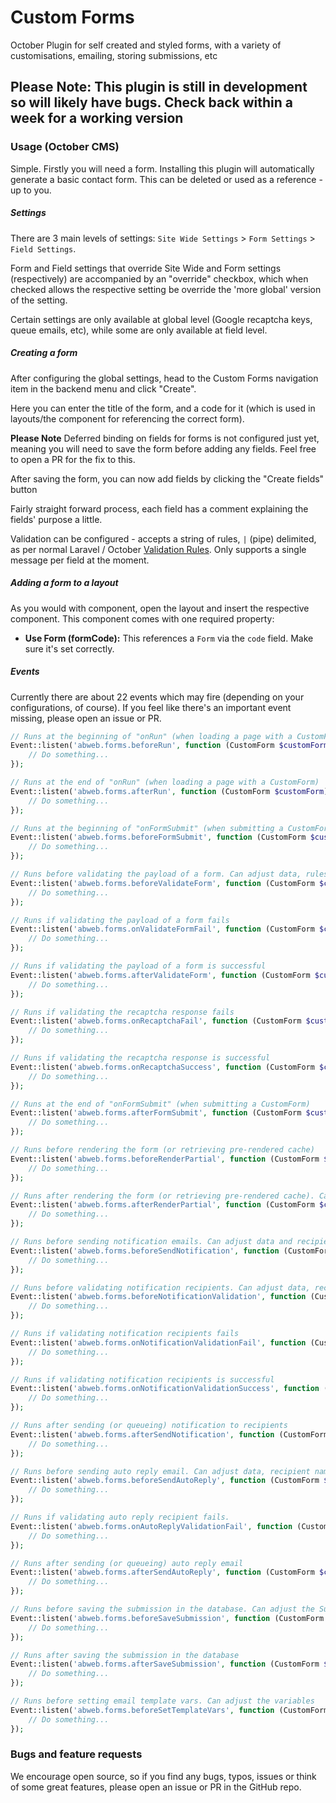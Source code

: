 # Custom Forms

October Plugin for self created and styled forms, with a variety of customisations, emailing, storing submissions, etc

## Please Note: This plugin is still in development so will likely have bugs. Check back within a week for a working version

### Usage (October CMS)

Simple. Firstly you will need a form. Installing this plugin will automatically generate a basic contact form. This can be deleted or used as a reference - up to you.

##### Settings

There are 3 main levels of settings: `Site Wide Settings` > `Form Settings` > `Field Settings`.

Form and Field settings that override Site Wide and Form settings (respectively) are accompanied by an "override" checkbox, which when checked allows the respective setting be override the 'more global' version of the setting.

Certain settings are only available at global level (Google recaptcha keys, queue emails, etc), while some are only available at field level.

##### Creating a form

After configuring the global settings, head to the Custom Forms navigation item in the backend menu and click "Create".

Here you can enter the title of the form, and a code for it (which is used in layouts/the component for referencing the correct form).

**Please Note**
Deferred binding on fields for forms is not configured just yet, meaning you will need to save the form before adding any fields. Feel free to open a PR for the fix to this.

After saving the form, you can now add fields by clicking the "Create fields" button

Fairly straight forward process, each field has a comment explaining the fields' purpose a little.

Validation can be configured - accepts a string of rules, `|` (pipe) delimited, as per normal Laravel / October [Validation Rules](https://octobercms.com/docs/services/validation#available-validation-rules). Only supports a single message per field at the moment.

##### Adding a form to a layout

As you would with component, open the layout and insert the respective component. This component comes with one required property:

- **Use Form (formCode):** This references a `Form` via the `code` field. Make sure it's set correctly.

##### Events

Currently there are about 22 events which may fire (depending on your configurations, of course). If you feel like there's an important event missing, please open an issue or PR.

```php
// Runs at the beginning of "onRun" (when loading a page with a CustomForm)
Event::listen('abweb.forms.beforeRun', function (CustomForm $customForm) {
    // Do something...
});

// Runs at the end of "onRun" (when loading a page with a CustomForm)
Event::listen('abweb.forms.afterRun', function (CustomForm $customForm) {
    // Do something...
});

// Runs at the beginning of "onFormSubmit" (when submitting a CustomForm)
Event::listen('abweb.forms.beforeFormSubmit', function (CustomForm $customForm) {
    // Do something...
});

// Runs before validating the payload of a form. Can adjust data, rules, and messages
Event::listen('abweb.forms.beforeValidateForm', function (CustomForm $customForm, array &$data, array &$rules, array &$messages, Validator $validator) {
    // Do something...
});

// Runs if validating the payload of a form fails
Event::listen('abweb.forms.onValidateFormFail', function (CustomForm $customForm, array $data, array $rules, array $messages, Validator $validator) {
    // Do something...
});

// Runs if validating the payload of a form is successful
Event::listen('abweb.forms.afterValidateForm', function (CustomForm $customForm, array $data, array $rules, array $messages) {
    // Do something...
});

// Runs if validating the recaptcha response fails
Event::listen('abweb.forms.onRecaptchaFail', function (CustomForm $customForm, string $recaptchaResponse) {
    // Do something...
});

// Runs if validating the recaptcha response is successful
Event::listen('abweb.forms.onRecaptchaSuccess', function (CustomForm $customForm, array $data, array $rules, array $messages) {
    // Do something...
});

// Runs at the end of "onFormSubmit" (when submitting a CustomForm)
Event::listen('abweb.forms.afterFormSubmit', function (CustomForm $customForm, array $data, $response) {
    // Do something...
});

// Runs before rendering the form (or retrieving pre-rendered cache)
Event::listen('abweb.forms.beforeRenderPartial', function (CustomForm $customForm, bool $cachingEnabled) {
    // Do something...
});

// Runs after rendering the form (or retrieving pre-rendered cache). Can adjust HTML.
Event::listen('abweb.forms.afterRenderPartial', function (CustomForm $customForm, string &$html) {
    // Do something...
});

// Runs before sending notification emails. Can adjust data and recipient
Event::listen('abweb.forms.beforeSendNotification', function (CustomForm $customForm, array &$data, array&$to) {
    // Do something...
});

// Runs before validating notification recipients. Can adjust data, recipient and rules
Event::listen('abweb.forms.beforeNotificationValidation', function (CustomForm $customForm, array $data, array&$to, array &$rules, Validator &$validator) {
    // Do something...
});

// Runs if validating notification recipients fails
Event::listen('abweb.forms.onNotificationValidationFail', function (CustomForm $customForm, array $data, array$to, array $rules, Validator $validator) {
    // Do something...
});

// Runs if validating notification recipients is successful
Event::listen('abweb.forms.onNotificationValidationSuccess', function (CustomForm $customForm, array $data, array$to, array $rules) {
    // Do something...
});

// Runs after sending (or queueing) notification to recipients
Event::listen('abweb.forms.afterSendNotification', function (CustomForm $customForm, array $data, bool $success) {
    // Do something...
});

// Runs before sending auto reply email. Can adjust data, recipient name and email
Event::listen('abweb.forms.beforeSendAutoReply', function (CustomForm $customForm, array &$data, &$toEmail, &$toName) {
    // Do something...
});

// Runs if validating auto reply recipient fails.
Event::listen('abweb.forms.onAutoReplyValidationFail', function (CustomForm $customForm, array $data, $toEmail, $toName, string $failedOn) {
    // Do something...
});

// Runs after sending (or queueing) auto reply email
Event::listen('abweb.forms.afterSendAutoReply', function (CustomForm $customForm, array $data, bool $success) {
    // Do something...
});

// Runs before saving the submission in the database. Can adjust the Submission's data
Event::listen('abweb.forms.beforeSaveSubmission', function (CustomForm $customForm, array &$submissionData) {
    // Do something...
});

// Runs after saving the submission in the database
Event::listen('abweb.forms.afterSaveSubmission', function (CustomForm $customForm, Submission $submission) {
    // Do something...
});

// Runs before setting email template vars. Can adjust the variables
Event::listen('abweb.forms.beforeSetTemplateVars', function (CustomForm $customForm, array &$vars) {
    // Do something...
});
```

### Bugs and feature requests

We encourage open source, so if you find any bugs, typos, issues or think of some great features, please open an issue or PR in the GitHub repo.